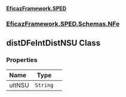 #### [EficazFramework.SPED](EficazFrameworkSPED.md 'EficazFramework SPED')
### [EficazFramework.SPED.Schemas.NFe](EficazFramework.SPED.Schemas.NFe.md 'EficazFramework.SPED.Schemas.NFe')

## distDFeIntDistNSU Class
### Properties

| Name | Type | |
| :--- | :---: | :--- |
| ultNSU | `String` |  |
